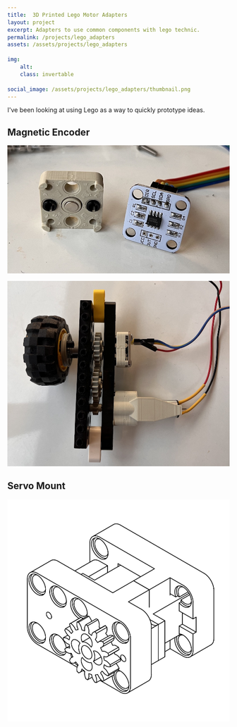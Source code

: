 ```yaml
---
title:  3D Printed Lego Motor Adapters
layout: project
excerpt: Adapters to use common components with lego technic.
permalink: /projects/lego_adapters
assets: /assets/projects/lego_adapters

img:
    alt: 
    class: invertable

social_image: /assets/projects/lego_adapters/thumbnail.png
---
```


I've been looking at using Lego as a way to quickly prototype ideas.

## Magnetic Encoder


![The pieces of the mount for encoder board split. One half holds the magnet with an adapter for lego shafts and the other holds the PCB with the endcoder on it.](/assets/projects/lego_adapters/encoder/encoder_two_parts.jpg)

![The encoder and a custom lego motor mounted to a beam with a gear train linking them together and to a lego wheel.](/assets/projects/lego_adapters/encoder/wheel_motor_and_encoder.jpg)

## Servo Mount
<img class="invertable" src = "/assets/projects/lego_adapters/thumbnail.svg" alt="An adapter for a 9g servo to lego. It has holes for studs to click into and I'm working on designing a lego compatible gear that can mount">